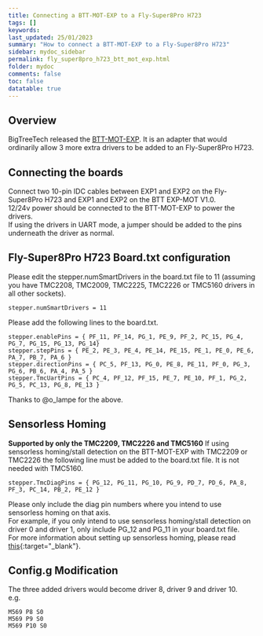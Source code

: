 ```yaml
---
title: Connecting a BTT-MOT-EXP to a Fly-Super8Pro H723
tags: []
keywords: 
last_updated: 25/01/2023
summary: "How to connect a BTT-MOT-EXP to a Fly-Super8Pro H723"
sidebar: mydoc_sidebar
permalink: fly_super8pro_h723_btt_mot_exp.html
folder: mydoc
comments: false
toc: false
datatable: true
---
```


## Overview

BigTreeTech released the [BTT-MOT-EXP](https://github.com/bigtreetech/BTT-Expansion-module/tree/master/BTT%20EXP-MOT). It is an adapter that would ordinarily allow 3 more extra drivers to be added to an Fly-Super8Pro H723.  

## Connecting the boards

Connect two 10-pin IDC cables between EXP1 and EXP2 on the Fly-Super8Pro H723 and EXP1 and EXP2 on the BTT EXP-MOT V1.0.  
12/24v power should be connected to the BTT-MOT-EXP to power the drivers.  
If using the drivers in UART mode, a jumper should be added to the pins underneath the driver as normal.  

## Fly-Super8Pro H723 Board.txt configuration

Please edit the stepper.numSmartDrivers in the board.txt file to 11 (assuming you have TMC2208, TMC2009, TMC2225, TMC2226 or TMC5160 drivers in all other sockets).  

```text
stepper.numSmartDrivers = 11
```

Please add the following lines to the board.txt.  

```text
stepper.enablePins = { PF_11, PF_14, PG_1, PE_9, PF_2, PC_15, PG_4, PG_7, PG_15, PG_13, PG_14}
stepper.stepPins = { PE_2, PE_3, PE_4, PE_14, PE_15, PE_1, PE_0, PE_6, PA_7, PB_7, PA_6 }
stepper.directionPins = { PC_5, PF_13, PG_0, PE_8, PE_11, PF_0, PG_3, PG_6, PB_6, PA_4, PA_5 }
stepper.TmcUartPins = { PC_4, PF_12, PF_15, PE_7, PE_10, PF_1, PG_2, PG_5, PC_13, PG_8, PE_13 }
```

Thanks to @o_lampe for the above.

## Sensorless Homing

**Supported by only the TMC2209, TMC2226 and TMC5160**
If using sensorless homing/stall detection on the BTT-MOT-EXP with TMC2209 or TMC2226 the following line must be added to the board.txt file. It is not needed with TMC5160.

```text
stepper.TmcDiagPins = { PG_12, PG_11, PG_10, PG_9, PD_7, PD_6, PA_8, PF_3, PC_14, PB_2, PE_12 }
```

Please only include the diag pin numbers where you intend to use sensorless homing on that axis.  
For example, if you only intend to use sensorless homing/stall detection on driver 0 and driver 1, only include PG_12 and PG_11 in your board.txt file.  
For more information about setting up sensorless homing, please read [this](fly_super8pro_h723_sensorless.html){:target="_blank"}.  

## Config.g Modification

The three added drivers would become driver 8, driver 9 and driver 10.  
e.g.

```text
M569 P8 S0
M569 P9 S0
M569 P10 S0
```
